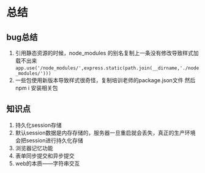 # 总结

## bug总结

1. 引用静态资源的时候，node_modules 的别名复制上一条没有修改导致样式加载不出来
```app.use('/node_modules/',express.static(path.join(__dirname,'./node_modules/')))```
2. 一些包使用新版本导致样式很奇怪，复制培训老师的package.json文件 然后npm i 安装相关包

## 知识点

1. 持久化session存储
2. 默认session数据是内存存储的，服务器一旦重启就会丢失，真正的生产环境会把session进行持久化存储
3. 浏览器记忆功能
4. 表单同步提交和异步提交
5. web的本质——字符串交互